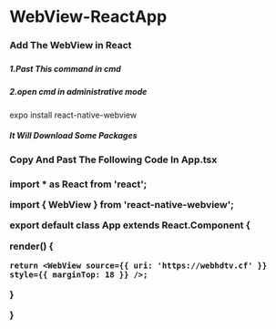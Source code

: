 # WebView-ReactApp
<h3>Add The WebView in React<h3>
<h5>1.Past This command in cmd</h5>
<h5>2.open cmd in administrative mode</h5>
expo install react-native-webview
<h5>It Will Download Some Packages</h5>
<h3>Copy And Past The Following Code In App.tsx<h3>
import * as React from 'react';

import { WebView } from 'react-native-webview';

export default class App extends React.Component {

  render() {
  
    return <WebView source={{ uri: 'https://webhdtv.cf' }} style={{ marginTop: 18 }} />;
    
  }
  
}

</p>
